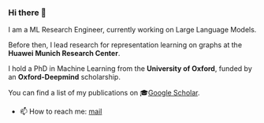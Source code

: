 ### Hi there 👋

I am a ML Research Engineer, currently working on Large Language Models.

Before then, I lead research for representation learning on graphs at the **Huawei Munich Research Center**.

I hold a PhD in Machine Learning from the **University of Oxford**, funded by an **Oxford-Deepmind** scholarship. 

You can find a list of my publications on 🎓[Google Scholar](https://scholar.google.com/citations?user=EiuXVMsAAAAJ).

- 📫 How to reach me: [mail](giuliolovisotto[at]gmail.com)

<!--
**giuliolovisotto/giuliolovisotto** is a ✨ _special_ ✨ repository because its `README.md` (this file) appears on your GitHub profile.

Here are some ideas to get you started:

- 🔭 I’m currently working on ...
- 🌱 I’m currently learning ...
- 👯 I’m looking to collaborate on ...
- 🤔 I’m looking for help with ...
- 💬 Ask me about ...
- 📫 How to reach me: ...
- 😄 Pronouns: ...
- ⚡ Fun fact: ...
-->
